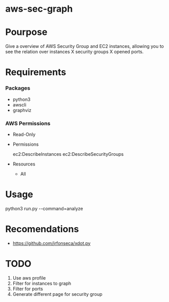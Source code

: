 # aws-sec-graph

# Pourpose

Give a overview of AWS Security Group and EC2 instances, allowing you to see the relation over instances X security groups X opened ports.

# Requirements

### Packages

- python3
- awscli
- graphviz

### AWS Permissions
- Read-Only
    
- Permissions

    ec2:DescribeInstances
    ec2:DescribeSecurityGroups

- Resources

    * All

# Usage

python3 run.py --command=analyze


# Recomendations

- https://github.com/jrfonseca/xdot.py

# TODO 
1. Use aws profile
2. Filter for instances to graph
3. Filter for ports
4. Generate different page for security group

